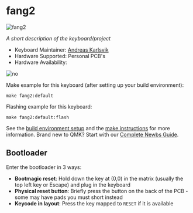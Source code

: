 # fang2

![fang2](https://i.imgur.com/eQ7NQiN.jpg)

*A short description of the keyboard/project*

* Keyboard Maintainer: [Andreas Karlsvik](https://github.com/wxsh)
* Hardware Supported: Personal PCB's
* Hardware Availability: 

![no](https://i.imgur.com/f2xwmvB.gif)

Make example for this keyboard (after setting up your build environment):

    make fang2:default

Flashing example for this keyboard:

    make fang2:default:flash

See the [build environment setup](https://docs.qmk.fm/#/getting_started_build_tools) and the [make instructions](https://docs.qmk.fm/#/getting_started_make_guide) for more information. Brand new to QMK? Start with our [Complete Newbs Guide](https://docs.qmk.fm/#/newbs).

## Bootloader

Enter the bootloader in 3 ways:

* **Bootmagic reset**: Hold down the key at (0,0) in the matrix (usually the top left key or Escape) and plug in the keyboard
* **Physical reset button**: Briefly press the button on the back of the PCB - some may have pads you must short instead
* **Keycode in layout**: Press the key mapped to `RESET` if it is available
